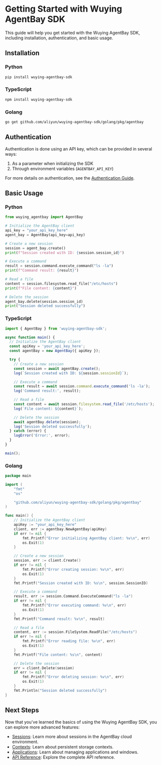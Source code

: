 # Getting Started with Wuying AgentBay SDK

This guide will help you get started with the Wuying AgentBay SDK, including installation, authentication, and basic usage.

## Installation

### Python

```bash
pip install wuying-agentbay-sdk
```

### TypeScript

```bash
npm install wuying-agentbay-sdk
```

### Golang

```bash
go get github.com/aliyun/wuying-agentbay-sdk/golang/pkg/agentbay
```

## Authentication

Authentication is done using an API key, which can be provided in several ways:

1. As a parameter when initializing the SDK
2. Through environment variables (`AGENTBAY_API_KEY`)

For more details on authentication, see the [Authentication Guide](guides/authentication.md).

## Basic Usage

### Python

```python
from wuying_agentbay import AgentBay

# Initialize the AgentBay client
api_key = "your_api_key_here"
agent_bay = AgentBay(api_key=api_key)

# Create a new session
session = agent_bay.create()
print(f"Session created with ID: {session.session_id}")

# Execute a command
result = session.command.execute_command("ls -la")
print(f"Command result: {result}")

# Read a file
content = session.filesystem.read_file("/etc/hosts")
print(f"File content: {content}")

# Delete the session
agent_bay.delete(session.session_id)
print("Session deleted successfully")
```

### TypeScript

```typescript
import { AgentBay } from 'wuying-agentbay-sdk';

async function main() {
  // Initialize the AgentBay client
  const apiKey = 'your_api_key_here';
  const agentBay = new AgentBay({ apiKey });

  try {
    // Create a new session
    const session = await agentBay.create();
    log(`Session created with ID: ${session.sessionId}`);

    // Execute a command
    const result = await session.command.execute_command('ls -la');
    log('Command result:', result);

    // Read a file
    const content = await session.filesystem.read_file('/etc/hosts');
    log(`File content: ${content}`);

    // Delete the session
    await agentBay.delete(session);
    log('Session deleted successfully');
  } catch (error) {
    logError('Error:', error);
  }
}

main();
```

### Golang

```go
package main

import (
	"fmt"
	"os"

	"github.com/aliyun/wuying-agentbay-sdk/golang/pkg/agentbay"
)

func main() {
	// Initialize the AgentBay client
	apiKey := "your_api_key_here"
	client, err := agentbay.NewAgentBay(apiKey)
	if err != nil {
		fmt.Printf("Error initializing AgentBay client: %v\n", err)
		os.Exit(1)
	}

	// Create a new session
	session, err := client.Create()
	if err != nil {
		fmt.Printf("Error creating session: %v\n", err)
		os.Exit(1)
	}
	fmt.Printf("Session created with ID: %s\n", session.SessionID)

    // Execute a command
    result, err := session.Command.ExecuteCommand("ls -la")
    if err != nil {
        fmt.Printf("Error executing command: %v\n", err)
        os.Exit(1)
    }
    fmt.Printf("Command result: %v\n", result)

    // Read a file
    content, err := session.FileSystem.ReadFile("/etc/hosts")
    if err != nil {
        fmt.Printf("Error reading file: %v\n", err)
        os.Exit(1)
    }
    fmt.Printf("File content: %s\n", content)

	// Delete the session
	err = client.Delete(session)
	if err != nil {
		fmt.Printf("Error deleting session: %v\n", err)
		os.Exit(1)
	}
	fmt.Println("Session deleted successfully")
}
```

## Next Steps

Now that you've learned the basics of using the Wuying AgentBay SDK, you can explore more advanced features:

- [Sessions](concepts/sessions.md): Learn more about sessions in the AgentBay cloud environment.
- [Contexts](concepts/contexts.md): Learn about persistent storage contexts.
- [Applications](concepts/applications.md): Learn about managing applications and windows.
- [API Reference](api-reference/agentbay.md): Explore the complete API reference.

